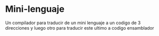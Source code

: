 # Mini-lenguaje
Un compilador para traducir de un mini lenguaje a un codigo de 3 direcciones y luego otro para traducir este ultimo a codigo ensamblador
